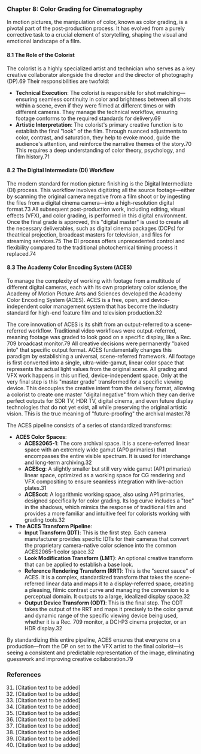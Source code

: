 ### Chapter 8: Color Grading for Cinematography
In motion pictures, the manipulation of color, known as color grading, is a pivotal part of the post-production process. It has evolved from a purely corrective task to a crucial element of storytelling, shaping the visual and emotional landscape of a film.

#### 8.1 The Role of the Colorist
The colorist is a highly specialized artist and technician who serves as a key creative collaborator alongside the director and the director of photography (DP).69 Their responsibilities are twofold:

*   **Technical Execution**: The colorist is responsible for shot matching—ensuring seamless continuity in color and brightness between all shots within a scene, even if they were filmed at different times or with different cameras. They manage the technical workflow, ensuring footage conforms to the required standards for delivery.69
*   **Artistic Interpretation**: The colorist's primary creative function is to establish the final "look" of the film. Through nuanced adjustments to color, contrast, and saturation, they help to evoke mood, guide the audience's attention, and reinforce the narrative themes of the story.70 This requires a deep understanding of color theory, psychology, and film history.71

#### 8.2 The Digital Intermediate (DI) Workflow
The modern standard for motion picture finishing is the Digital Intermediate (DI) process. This workflow involves digitizing all the source footage—either by scanning the original camera negative from a film shoot or by ingesting the files from a digital cinema camera—into a high-resolution digital format.73 All subsequent post-production work, including editing, visual effects (VFX), and color grading, is performed in this digital environment. Once the final grade is approved, this "digital master" is used to create all the necessary deliverables, such as digital cinema packages (DCPs) for theatrical projection, broadcast masters for television, and files for streaming services.75 The DI process offers unprecedented control and flexibility compared to the traditional photochemical timing process it replaced.74

#### 8.3 The Academy Color Encoding System (ACES)
To manage the complexity of working with footage from a multitude of different digital cameras, each with its own proprietary color science, the Academy of Motion Picture Arts and Sciences developed the Academy Color Encoding System (ACES). ACES is a free, open, and device-independent color management system that has become the industry standard for high-end feature film and television production.32

The core innovation of ACES is its shift from an output-referred to a scene-referred workflow. Traditional video workflows were output-referred, meaning footage was graded to look good on a specific display, like a Rec. 709 broadcast monitor.79 All creative decisions were permanently "baked into" that specific output format. ACES fundamentally changes this paradigm by establishing a universal, scene-referred framework. All footage is first converted into a single, ultra-wide-gamut, linear color space that represents the actual light values from the original scene. All grading and VFX work happens in this unified, device-independent space. Only at the very final step is this "master grade" transformed for a specific viewing device. This decouples the creative intent from the delivery format, allowing a colorist to create one master "digital negative" from which they can derive perfect outputs for SDR TV, HDR TV, digital cinema, and even future display technologies that do not yet exist, all while preserving the original artistic vision. This is the true meaning of "future-proofing" the archival master.78

The ACES pipeline consists of a series of standardized transforms:

*   **ACES Color Spaces**:
    *   **ACES2065-1**: The core archival space. It is a scene-referred linear space with an extremely wide gamut (AP0 primaries) that encompasses the entire visible spectrum. It is used for interchange and long-term archiving.32
    *   **ACEScg**: A slightly smaller but still very wide gamut (AP1 primaries) linear space, optimized as a working space for CG rendering and VFX compositing to ensure seamless integration with live-action plates.31
    *   **ACEScct**: A logarithmic working space, also using AP1 primaries, designed specifically for color grading. Its log curve includes a "toe" in the shadows, which mimics the response of traditional film and provides a more familiar and intuitive feel for colorists working with grading tools.32
*   **The ACES Transform Pipeline**:
    *   **Input Transform (IDT)**: This is the first step. Each camera manufacturer provides specific IDTs for their cameras that convert the proprietary camera-native color science into the common ACES2065-1 color space.32
    *   **Look Modification Transform (LMT)**: An optional creative transform that can be applied to establish a base look.
    *   **Reference Rendering Transform (RRT)**: This is the "secret sauce" of ACES. It is a complex, standardized transform that takes the scene-referred linear data and maps it to a display-referred space, creating a pleasing, filmic contrast curve and managing the conversion to a perceptual domain. It outputs to a large, idealized display space.32
    *   **Output Device Transform (ODT)**: This is the final step. The ODT takes the output of the RRT and maps it precisely to the color gamut and dynamic range of the specific viewing device being used, whether it is a Rec. 709 monitor, a DCI-P3 cinema projector, or an HDR display.32

By standardizing this entire pipeline, ACES ensures that everyone on a production—from the DP on set to the VFX artist to the final colorist—is seeing a consistent and predictable representation of the image, eliminating guesswork and improving creative collaboration.79

### References
31. [Citation text to be added]
32. [Citation text to be added]
69. [Citation text to be added]
70. [Citation text to be added]
71. [Citation text to be added]
73. [Citation text to be added]
74. [Citation text to be added]
75. [Citation text to be added]
78. [Citation text to be added]
79. [Citation text to be added]
